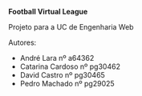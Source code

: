 **Football Virtual League**

Projeto para a UC de Engenharia Web

Autores:
- André Lara nº a64362
- Catarina Cardoso nº pg30462
- David Castro nº pg30465
- Pedro Machado nº pg29025